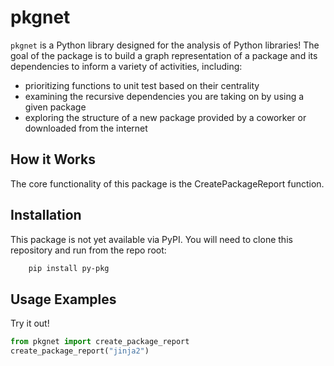 # pkgnet

`pkgnet` is a Python library designed for the analysis of Python libraries! The goal of the package is to build a graph representation of a package and its dependencies to inform a variety of activities, including:

- prioritizing functions to unit test based on their centrality
- examining the recursive dependencies you are taking on by using a given package
- exploring the structure of a new package provided by a coworker or downloaded from the internet

## How it Works

The core functionality of this package is the CreatePackageReport function.

## Installation

This package is not yet available via PyPI. You will need to clone this repository and run from the repo root:

```bash
    pip install py-pkg
```

## Usage Examples

Try it out!

```python
from pkgnet import create_package_report
create_package_report("jinja2")
```
